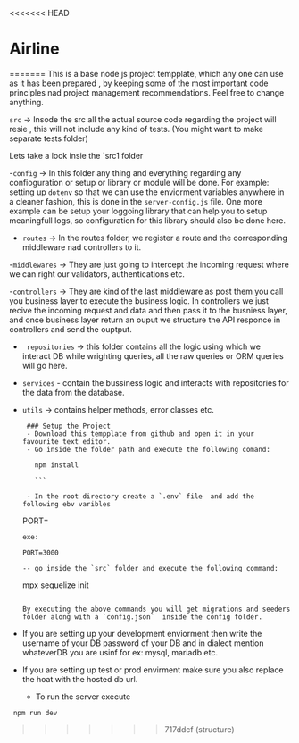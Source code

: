 <<<<<<< HEAD
# Airline
=======
This is a base node js project tempplate, which any one can use as it has been prepared , by keeping some of the most important code principles nad project management recommendations. Feel free to change anything.

`src` -> Insode the src all the actual source code regarding the project will resie , this will not include any kind of tests. (You might want to make separate tests folder)

Lets take a look insie the `src1 folder

-`config` -> In this folder any thing and everything regarding any confioguration or setup or library or module will be done. For example: setting up `dotenv` so that we can use the enviorment variables anywhere in a cleaner fashion, this is done in the `server-config.js` file. One more example can be setup your loggoing library that can help you to setup meaningfull logs, so configuration for this library should also be done here.

- `routes` -> In the routes folder, we register a route and the corresponding middleware nad controllers to it.

-`middlewares` -> They are just going to intercept the incoming request where we can right our validators, authentications etc.

-`controllers` -> They are kind of the last middleware as post them you call you business layer to execute the business logic. In controllers we just recive the incoming request and data and then pass it to the busniess layer, and once business layer return an ouput we structure the API responce in controllers and send the ouptput.

- ` repositories` -> this folder contains all the logic using which we interact DB while wrighting queries, all the raw queries or ORM queries will go here.

- `services` - contain the bussiness logic and interacts with repositories for the data from the database.
- `utils` -> contains helper methods, error classes etc.

  ````
   ### Setup the Project
   - Download this tempplate from github and open it in your favourite text editor.
   - Go inside the folder path and execute the following comand:

     npm install

     ```

   - In the root directory create a `.env` file  and add the following ebv varibles
  ````

  PORT=<port number of your choice>

  ```
  exe:
  ```

      PORT=3000

  ```
  -- go inside the `src` folder and execute the following command:
  ```

  mpx sequelize init

  ```

  By executing the above commands you will get migrations and seeders folder along with a `config.json`  inside the config folder.

  ```

- If you are setting up your development enviorment then write the username of your DB password of your DB and in dialect mention whateverDB you are usinf for ex: mysql, mariadb etc.

- If you are setting up test or prod envirment make sure you also replace the hoat with the hosted db url.
  - To run the server execute

```
 npm run dev
```
>>>>>>> 717ddcf (structure)
